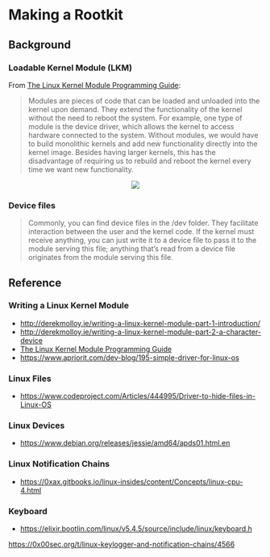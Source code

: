 # Making a Rootkit

## Background
### Loadable Kernel Module (LKM)
From [The Linux Kernel Module Programming Guide](http://www.tldp.org/LDP/lkmpg/2.6/html/index.html):
>Modules are pieces of code that can be loaded and unloaded into the kernel upon demand. They extend the functionality of the kernel without the need to reboot the system. For example, one type of module is the device driver, which allows the kernel to access hardware connected to the system. Without modules, we would have to build monolithic kernels and add new functionality directly into the kernel image. Besides having larger kernels, this has the disadvantage of requiring us to rebuild and reboot the kernel every time we want new functionality.

<p align="center">
  <img src="http://derekmolloy.ie/wp-content/uploads/2015/04/userspace-kernelspace.png"/>
  <br/>
</p>

### Device files
>Commonly, you can find device files in the /dev folder. They facilitate interaction between the user and the kernel code. If the kernel must receive anything, you can just write it to a device file to pass it to the module serving this file; anything that’s read from a device file originates from the module serving this file. 

## Reference
### Writing a Linux Kernel Module

* <http://derekmolloy.ie/writing-a-linux-kernel-module-part-1-introduction/>
* <http://derekmolloy.ie/writing-a-linux-kernel-module-part-2-a-character-device>
* [The Linux Kernel Module Programming Guide](http://www.tldp.org/LDP/lkmpg/2.6/html/index.html)
* https://www.apriorit.com/dev-blog/195-simple-driver-for-linux-os
### Linux Files
* https://www.codeproject.com/Articles/444995/Driver-to-hide-files-in-Linux-OS

### Linux Devices
* https://www.debian.org/releases/jessie/amd64/apds01.html.en

### Linux Notification Chains
* https://0xax.gitbooks.io/linux-insides/content/Concepts/linux-cpu-4.html

### Keyboard
* https://elixir.bootlin.com/linux/v5.4.5/source/include/linux/keyboard.h

https://0x00sec.org/t/linux-keylogger-and-notification-chains/4566

